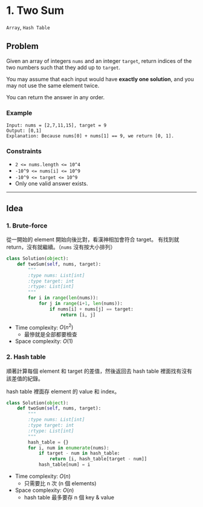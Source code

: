 # 1. Two Sum

`Array`, `Hash Table`

## Problem

Given an array of integers `nums` and an integer `target`, return indices of the two numbers such that they add up to `target`.

You may assume that each input would have **exactly one solution**, and you may not use the same element twice.

You can return the answer in any order.


### Example

```
Input: nums = [2,7,11,15], target = 9
Output: [0,1]
Explanation: Because nums[0] + nums[1] == 9, we return [0, 1].
```

### Constraints
* `2 <= nums.length <= 10^4`
* `-10^9 <= nums[i] <= 10^9`
* `-10^9 <= target <= 10^9`
* Only one valid answer exists.

---

## Idea

### 1. Brute-force

從一開始的 element 開始向後比對，看漢神相加會符合 target。 有找到就 return，沒有就繼續。（`nums` 沒有按大小排列）

```python
class Solution(object):
    def twoSum(self, nums, target):
        """
        :type nums: List[int]
        :type target: int
        :rtype: List[int]
        """
        for i in range(len(nums)):
            for j in range(i+1, len(nums)):
                if nums[i] + nums[j] == target:
                    return [i, j]
```
* Time complexity: $O(n^2)$
    * 最慘就是全部都要檢查
* Space complexity: $O(1)$

### 2. Hash table

順著計算每個 element 和 target 的差值，然後返回去 hash table 裡面找有沒有該差值的紀錄。

hash table 裡面存 element 的 value 和 index。

```python
class Solution(object):
    def twoSum(self, nums, target):
        """
        :type nums: List[int]
        :type target: int
        :rtype: List[int]
        """
        hash_table = {}
        for i, num in enumerate(nums):
            if target - num in hash_table:
                return [i, hash_table[target - num]]
            hash_table[num] = i

```
* Time complexity: $O(n)$
    * 只需要比 n 次 (n 個 elements)
* Space complexity: $O(n)$
    * hash table 最多要存 n 個 key & value